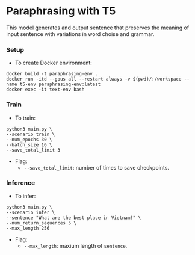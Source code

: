 # Paraphrasing with T5

This model generates and output sentence that preserves the meaning of input sentence with variations in word choise and grammar.

### Setup 

- To create Docker environment:
```
docker build -t paraphrasing-env .
docker run -itd --gpus all --restart always -v $(pwd)/:/workspace --name t5-env paraphrasing-env:latest
docker exec -it text-env bash
```

### Train

- To train:
```
python3 main.py \ 
--scenario train \
--num_epochs 30 \
--batch_size 16 \
--save_total_limit 3
```

- Flag:
	- `--save_total_limit`: number of times to save checkpoints.

### Inference

- To infer:
```
python3 main.py \
--scenario infer \
--sentence "What are the best place in Vietnam?" \
--num_return_sequences 5 \
--max_length 256
```

- Flag:
	- `--max_length`: maxium length of `sentence`.